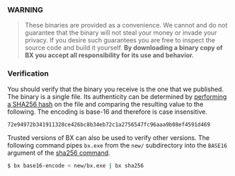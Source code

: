 ### WARNING

> These binaries are provided as a convenience. We cannot and do not guarantee that the binary will not steal your money or invade your privacy. If you desire such guarantees you are free to inspect the source code and build it yourself. **By downloading a binary copy of BX you accept all responsibility for its use and behavior.**

### Verification
You should verify that the binary you receive is the one that we published. The binary is a single file. Its authenticity can be determined by [performing a SHA256 hash](http://onlinemd5.com) on the file and comparing the resulting value to the following. The encoding is base-16 and therefore is case insensitive.
```
72e94972b341911328ce426bc8b34eb72c1a2756547fc96aaa9b08ef4591d469
```
Trusted versions of BX can also be used to verify other versions. The following command pipes `bx.exe` from the `new/` subdirectory into the `BASE16` argument of the [sha256 command](bx-sha256).
```sh
$ bx base16-encode < new/bx.exe | bx sha256
```
